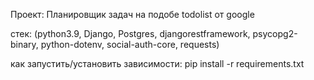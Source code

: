 Проект: Планировщик задач на подобе todolist от google

стек: (python3.9, Django, Postgres, djangorestframework, psycopg2-binary, python-dotenv, social-auth-core, requests)

как запустить/установить зависимости: pip install -r requirements.txt